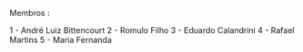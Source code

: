 Membros :

1 - André Luiz Bittencourt
2 - Romulo Filho
3 - Eduardo Calandrini
4 - Rafael Martins
5 - Maria Fernanda


